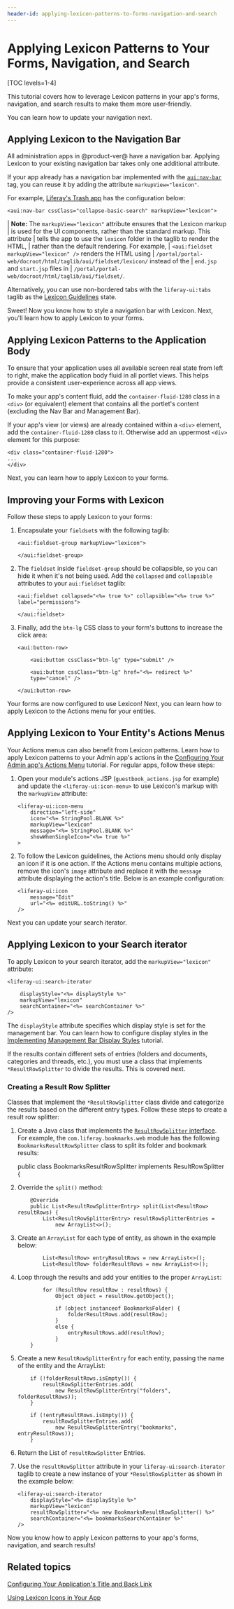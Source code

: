 ```yaml
---
header-id: applying-lexicon-patterns-to-forms-navigation-and-search
---
```


# Applying Lexicon Patterns to Your Forms, Navigation, and Search

[TOC levels=1-4]

This tutorial covers how to leverage Lexicon patterns in your app's forms, 
navigation, and search results to make them more user-friendly.

You can learn how to update your navigation next.

## Applying Lexicon to the Navigation Bar

All administration apps in @product-ver@ have a navigation bar. Applying 
Lexicon to your existing navigation bar takes only one additional attribute. 

If your app already has a navigation bar implemented with the [`aui:nav-bar`](@platform-ref@/7.0-latest/taglibs/util-taglib/aui/nav-bar.html)
tag, you can reuse it by adding the attribute `markupView="lexicon"`.

For example, [Liferay's Trash app](https://github.com/liferay/liferay-portal/blob/7.0.x/modules/apps/web-experience/trash/trash-web/src/main/resources/META-INF/resources/navigation.jsp)
has the configuration below:

    <aui:nav-bar cssClass="collapse-basic-search" markupView="lexicon">

| **Note:** The `markupView="lexicon"` attribute ensures that the Lexicon markup
| is used for the UI components, rather than the standard markup. This attribute
| tells the app to use the `lexicon` folder in the taglib to render the HTML,
| rather than the default rendering. For example,
| `<aui:fieldset markupView="lexicon" />` renders the HTML using
| `/portal/portal-web/docroot/html/taglib/aui/fieldset/lexicon/` instead of the
| `end.jsp` and `start.jsp` files in
| `/portal/portal-web/docroot/html/taglib/aui/fieldset/`.

Alternatively, you can use non-bordered tabs with the `liferay-ui:tabs` taglib 
as the [Lexicon Guidelines](https://lexicondesign.io/docs/patterns/nav%20tabs.html) 
state. 

Sweet! Now you know how to style a navigation bar with Lexicon. Next, you'll 
learn how to apply Lexicon to your forms. 

## Applying Lexicon Patterns to the Application Body

To ensure that your application uses all available screen real state from left
to right, make the application body fluid in all portlet views. This helps
provide a consistent user-experience across all app views. 

To make your app's content fluid, add the `container-fluid-1280` class in a 
`<div>` (or equivalent) element that contains all the portlet's content
(excluding the Nav Bar and Management Bar).

If your app's view (or views) are already contained within a `<div>` element, 
add the `container-fluid-1280` class to it. Otherwise add an uppermost 
`<div>` element for this purpose:

    <div class="container-fluid-1280">
    ...
    </div>

Next, you can learn how to apply Lexicon to your forms.

## Improving your Forms with Lexicon

Follow these steps to apply Lexicon to your forms:

1.  Encapsulate your `fieldset`s with the following taglib:

        <aui:fieldset-group markupView="lexicon">

        </aui:fieldset-group>

2.  The `fieldset` inside `fieldset-group` should be collapsible, so you can hide 
    it when it's not being used. Add the `collapsed` and `collapsible` 
    attributes to your `aui:fieldset` taglib:

        <aui:fieldset collapsed="<%= true %>" collapsible="<%= true %>"
        label="permissions">
              ...
        </aui:fieldset>

3.  Finally, add the `btn-lg` CSS class to your form's buttons to increase the 
    click area:

        <aui:button-row>

            <aui:button cssClass="btn-lg" type="submit" />

            <aui:button cssClass="btn-lg" href="<%= redirect %>"
            type="cancel" />

        </aui:button-row>

Your forms are now configured to use Lexicon! Next, you can learn how to apply 
Lexicon to the Actions menu for your entities. 

## Applying Lexicon to Your Entity's Actions Menus

Your Actions menus can also benefit from Lexicon patterns. Learn how 
to apply Lexicon patterns to your Admin app's actions in the 
[Configuring Your Admin app's Actions Menu](/docs/7-0/tutorials/-/knowledge_base/t/configuring-your-admin-apps-actions-menu) 
tutorial. For regular apps, follow these steps:

1.  Open your module's actions JSP (`guestbook_actions.jsp` for example) and 
    update the `<liferay-ui:icon-menu>` to use Lexicon's markup with the 
    `markupView` attribute:

        <liferay-ui:icon-menu
            direction="left-side"
            icon="<%= StringPool.BLANK %>"
            markupView="lexicon"
            message="<%= StringPool.BLANK %>"
            showWhenSingleIcon="<%= true %>"
        >

2.  To follow the Lexicon guidelines, the Actions menu should only display an 
    icon if it is one action. If the Actions menu contains multiple actions, 
    remove the icon's `image` attribute and replace it with the `message` 
    attribute displaying the action's title. Below is an example configuration:

        <liferay-ui:icon
            message="Edit"
            url="<%= editURL.toString() %>"
        />

Next you can update your search iterator.

## Applying Lexicon to your Search iterator

To apply Lexicon to your search iterator, add the `markupView="lexicon"` 
attribute:

    <liferay-ui:search-iterator

        displayStyle="<%= displayStyle %>"
        markupView="lexicon"
        searchContainer="<%= searchContainer %>"
    />

The `displayStyle` attribute specifies which display style is set for the 
management bar. You can learn how to configure display styles in the 
[Implementing Management Bar Display Styles](/docs/7-0/tutorials/-/knowledge_base/t/implementing-the-management-bar-display-styles) 
tutorial.

If the results contain different sets of entries (folders and documents, 
categories and threads, etc.), you must use a class that implements 
`*ResultRowSplitter` to divide the results. This is covered next.

### Creating a Result Row Splitter

Classes that implement the `*ResultRowSplitter` class divide and categorize
the results based on the different entry types. Follow these steps to create
a result row splitter:

1.  Create a Java class that implements the [`ResultRowSplitter` interface](@platform-ref@/7.0-latest/javadocs/portal-kernel/com/liferay/portal/kernel/dao/search/ResultRowSplitter.html).
For example, the `com.liferay.bookmarks.web` module has the following 
`BookmarksResultRowSplitter` class to split its folder and bookmark results:

    public class BookmarksResultRowSplitter implements ResultRowSplitter {

2.  Override the `split()` method:

            @Override
            public List<ResultRowSplitterEntry> split(List<ResultRow> resultRows) {
                List<ResultRowSplitterEntry> resultRowSplitterEntries =
                    new ArrayList<>();

3.  Create an `ArrayList` for each type of entity, as shown in the example below:

                List<ResultRow> entryResultRows = new ArrayList<>();
                List<ResultRow> folderResultRows = new ArrayList<>();

4.  Loop through the results and add your entities to the proper `ArrayList`:

                for (ResultRow resultRow : resultRows) {
                    Object object = resultRow.getObject();

                    if (object instanceof BookmarksFolder) {
                        folderResultRows.add(resultRow);
                    }
                    else {
                        entryResultRows.add(resultRow);
                    }
            }

5.  Create a new `ResultRowSplitterEntry` for each entity, passing the name of 
    the entity and the ArrayList:

            if (!folderResultRows.isEmpty()) {
                resultRowSplitterEntries.add(
                    new ResultRowSplitterEntry("folders", folderResultRows));
            }

            if (!entryResultRows.isEmpty()) {
                resultRowSplitterEntries.add(
                    new ResultRowSplitterEntry("bookmarks", entryResultRows));
            }

6.  Return the List of `resultRowSplitter` Entries.

7.  Use the `resultRowSplitter` attribute in your `liferay-ui:search-iterator` 
    taglib to create a new instance of your `*ResultRowSplitter` as shown in the 
    example below:

        <liferay-ui:search-iterator
            displayStyle="<%= displayStyle %>"
            markupView="lexicon"
            resultRowSplitter="<%= new BookmarksResultRowSplitter() %>"
            searchContainer="<%= bookmarksSearchContainer %>"
        />

Now you know how to apply Lexicon patterns to your app's forms, navigation, and 
search results!

## Related topics

[Configuring Your Application's Title and Back Link](/docs/7-0/tutorials/-/knowledge_base/t/configuring-your-applications-title-and-back-link)

[Using Lexicon Icons in Your App](/docs/7-0/tutorials/-/knowledge_base/t/using-lexicon-icons-in-your-app)
